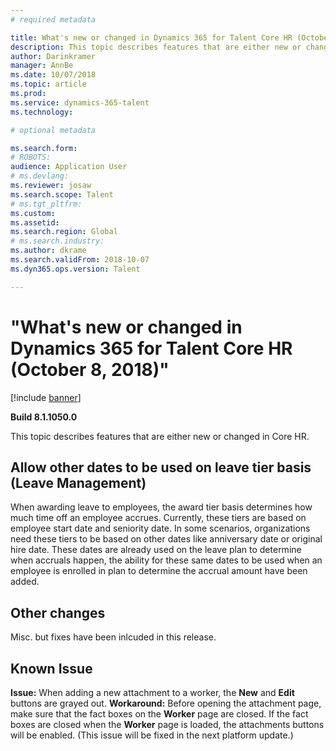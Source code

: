 ```yaml
---
# required metadata

title: What's new or changed in Dynamics 365 for Talent Core HR (October 1, 2018)
description: This topic describes features that are either new or changed in Microsoft Dynamics 365 for Talent Core HR.
author: Darinkramer
manager: AnnBe
ms.date: 10/07/2018
ms.topic: article
ms.prod: 
ms.service: dynamics-365-talent
ms.technology: 

# optional metadata

ms.search.form: 
# ROBOTS: 
audience: Application User
# ms.devlang: 
ms.reviewer: josaw
ms.search.scope: Talent
# ms.tgt_pltfrm: 
ms.custom: 
ms.assetid: 
ms.search.region: Global
# ms.search.industry: 
ms.author: dkrame
ms.search.validFrom: 2018-10-07
ms.dyn365.ops.version: Talent

---
```


# "What's new or changed in Dynamics 365 for Talent Core HR (October 8, 2018)"

[!include [banner](includes/banner.md)]

**Build 8.1.1050.0**

This topic describes features that are either new or changed in Core HR.

## Allow other dates to be used on leave tier basis (Leave Management)

When awarding leave to employees, the award tier basis determines how much time off an employee accrues. Currently, these tiers are based on employee start date and seniority date. In some scenarios, organizations need these tiers to be based on other dates like anniversary date or original hire date. These dates are already used on the leave plan to determine when accruals happen, the ability for these same dates to be used when an employee is enrolled in plan to determine the accrual amount have been added. 

## Other changes
Misc. but fixes have been inlcuded in this release.

## Known Issue

**Issue:** When adding a new attachment to a worker, the **New** and **Edit** buttons are grayed out. **Workaround:** Before opening the attachment page, make sure that the fact boxes on the **Worker** page are closed. If the fact boxes are closed when the **Worker** page is loaded, the attachments buttons will be enabled. (This issue will be fixed in the next platform update.)
